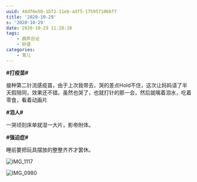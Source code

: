 ```yaml
---
uuid: 48df6e50-1bf2-11eb-adf5-1759571066ff
title: '2020-10-29'
s: '2020-10-29'
date: 2020-10-29 11:28:18
tags:
	- 葫芦日记
	- 妙语
categories:
	- 育儿
---
```






**\#打疫苗\#**

接种第二针流感疫苗，由于上次我带去，哭的差点Hold不住，这次让妈妈请了半天假陪同，效果还不错。虽然也哭了，也就打针的那一会，然后就噙着泪水，吃着零食，看着动画片



**\#泪人\#**

一哭顷刻床单就湿一大片，影帝附体。



**\#强迫症\#**

睡前要把玩具摆放的整整齐齐才罢休。

![IMG_1117](https://blog-assets.liupei.xin/assets/2020-10-29/IMG_1117.jpg-public)


![IMG_0980](https://blog-assets.liupei.xin/assets/2020-10-29/IMG_0980.jpg-public)
